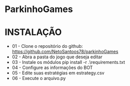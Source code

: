 # ParkinhoGames

# INSTALAÇÃO
*  01 - Clone o repositório do github: https://github.com/NetoSantoos78/parkinhoGames<br>
 * 02 - Abra a pasta do jogo que deseja editar<br>
 * 03 - Instale os módulos pip install -r .\requirements.txt<br>
 * 04 - Configure as informações do BOT<br>
 * 05 - Edite suas estratégias em estrategy.csv<br>
 * 06 - Execute o arquivo.py
